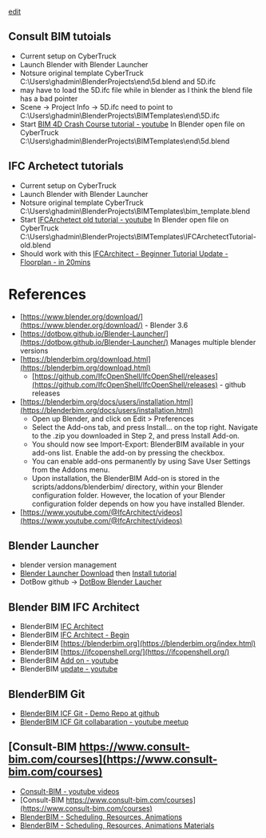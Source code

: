 [edit](https://github.com/2cld/gh/edit/master/docs/blender/bim/README.md)

## Consult BIM tutoials
- Current setup on CyberTruck
- Launch Blender with Blender Launcher
- Notsure original template CyberTruck C:\Users\ghadmin\BlenderProjects\end\5d.blend and 5D.ifc
- may have to load the 5D.ifc file while in blender as I think the blend file has a bad pointer
- Scene -> Project Info -> 5D.ifc need to point to C:\Users\ghadmin\BlenderProjects\BIMTemplates\end\5D.ifc
- Start [BIM 4D Crash Course tutorial - youtube](https://www.youtube.com/watch?v=Q7-UBKLBK58) In Blender open file on CyberTruck C:\Users\ghadmin\BlenderProjects\BIMTemplates\end\5d.blend

## IFC Archetect tutorials
- Current setup on CyberTruck
- Launch Blender with Blender Launcher
- Notsure original template CyberTruck C:\Users\ghadmin\BlenderProjects\BIMTemplates\bim_template.blend
- Start [IFCArchetect old tutorial - youtube](https://www.youtube.com/watch?v=kF2k_VW-yrQ) In Blender open file on CyberTruck C:\Users\ghadmin\BlenderProjects\BIMTemplates\IFCArchetectTutorial-old.blend
- Should work with this [IFCArchitect - Beginner Tutorial Update - Floorplan - in 20mins](https://www.youtube.com/watch?v=agwK8hbkToM)

# References
- [https://www.blender.org/download/](https://www.blender.org/download/) - Blender 3.6
- [https://dotbow.github.io/Blender-Launcher/](https://dotbow.github.io/Blender-Launcher/) Manages multiple blender versions
- [https://blenderbim.org/download.html](https://blenderbim.org/download.html)
  - [https://github.com/IfcOpenShell/IfcOpenShell/releases](https://github.com/IfcOpenShell/IfcOpenShell/releases) - github releases
- [https://blenderbim.org/docs/users/installation.html](https://blenderbim.org/docs/users/installation.html)
  - Open up Blender, and click on Edit > Preferences
  - Select the Add-ons tab, and press Install… on the top right. Navigate to the .zip you downloaded in Step 2, and press Install Add-on.
  - You should now see Import-Export: BlenderBIM available in your add-ons list. Enable the add-on by pressing the checkbox.
  - You can enable add-ons permanently by using Save User Settings from the Addons menu.
  - Upon installation, the BlenderBIM Add-on is stored in the scripts/addons/blenderbim/ directory, within your Blender configuration folder. However, the location of your Blender configuration folder depends on how you have installed Blender.
- [https://www.youtube.com/@IfcArchitect/videos](https://www.youtube.com/@IfcArchitect/videos)

## Blender Launcher 
- blender version management
- [Blender Launcher Download](https://github.com/DotBow/Blender-Launcher/releases) then [Install tutorial](https://www.youtube.com/watch?v=lmZKAUfcZAs)
- DotBow github -> [DotBow Blender Laucher](https://github.com/DotBow/Blender-Launcher)

## Blender BIM IFC Architect
- BlenderBIM [IFC Architect](https://www.youtube.com/@IfcArchitect/videos)
- BlenderBIM [IFC Architect - Begin](https://www.youtube.com/watch?v=kF2k_VW-yrQ)
- BlenderBIM [https://blenderbim.org](https://blenderbim.org/index.html)
- BlenderBIM [https://ifcopenshell.org/](https://ifcopenshell.org/)
- BlenderBIM [Add on - youtube](https://www.youtube.com/watch?v=kYs6w5LlfNM)
- BlenderBIM [update - youtube](https://www.youtube.com/watch?v=oljVAjW9QVw)

## BlenderBIM Git
- [BlenderBIM ICF Git - Demo Repo at github](https://github.com/brunopostle/ifc-demo)
- [BlenderBIM ICF Git collabaration - youtube meetup](https://github.com/brunopostle/ifc-demo)

## [Consult-BIM https://www.consult-bim.com/courses](https://www.consult-bim.com/courses) 
- [Consult-BIM - youtube videos](https://www.youtube.com/@sigmadimensions/videos)
- [Consult-BIM https://www.consult-bim.com/courses](https://www.consult-bim.com/courses)
- [BlenderBIM - Scheduling, Resources, Animations](https://youtu.be/Q7-UBKLBK58)
- [BlenderBIM - Scheduling, Resources, Animations Materials](https://www.consult-bim.com/courses/bbim_4_beginners/BBIM5D-1)
 
